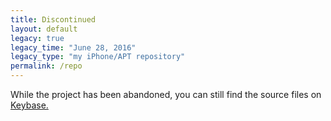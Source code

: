 ```yaml
---
title: Discontinued
layout: default
legacy: true
legacy_time: "June 28, 2016"
legacy_type: "my iPhone/APT repository"
permalink: /repo
---
```


While the project has been abandoned, you can still find the source files on [Keybase.](https://keybase.pub/citrusui/archive/iphone-apt/)
